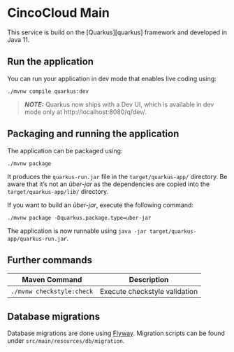 # CincoCloud Main

This service is build on the [Quarkus][quarkus] framework and developed in Java 11.

## Run the application

You can run your application in dev mode that enables live coding using:

```shell script
./mvnw compile quarkus:dev
```

> **_NOTE:_**  Quarkus now ships with a Dev UI, which is available in dev mode only at http://localhost:8080/q/dev/.

## Packaging and running the application

The application can be packaged using:
```shell script
./mvnw package
```
It produces the `quarkus-run.jar` file in the `target/quarkus-app/` directory.
Be aware that it’s not an _über-jar_ as the dependencies are copied into the `target/quarkus-app/lib/` directory.

If you want to build an _über-jar_, execute the following command:
```shell script
./mvnw package -Dquarkus.package.type=uber-jar
```

The application is now runnable using `java -jar target/quarkus-app/quarkus-run.jar`.

## Further commands

| Maven Command | Description |
|---------------|-------------|
| `./mvnw checkstyle:check` | Execute checkstyle validation |

## Database migrations

Database migrations are done using [Flyway][flyway].
Migration scripts can be found under `src/main/resources/db/migration`.

[flyway]: https://flywaydb.org/
